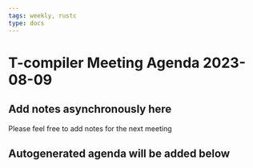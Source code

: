 ```yaml
---
tags: weekly, rustc
type: docs
---
```


# T-compiler Meeting Agenda 2023-08-09

## Add notes asynchronously here

Please feel free to add notes for the next meeting

## Autogenerated agenda will be added below
